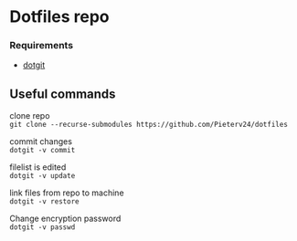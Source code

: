 # Dotfiles repo

### Requirements
- [dotgit](https://github.com/kobus-v-schoor/dotgit)

## Useful commands

clone repo  
`git clone --recurse-submodules https://github.com/Pieterv24/dotfiles`

commit changes  
`dotgit -v commit`

filelist is edited  
`dotgit -v update`

link files from repo to machine  
`dotgit -v restore`

Change encryption password  
`dotgit -v passwd`
